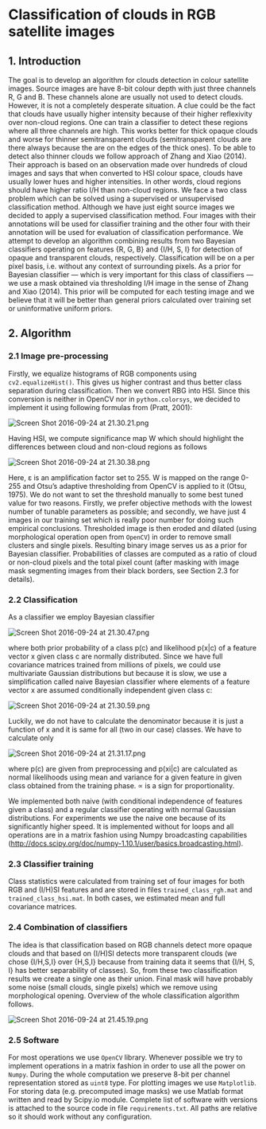 # Classification of clouds in RGB satellite images #

## 1. Introduction
The goal is to develop an algorithm for clouds detection in colour satellite images. Source images are have 8-bit colour depth with just three channels R, G and B. These channels alone are usually not used to detect clouds. However, it is not a completely desperate situation. A clue could be the fact that clouds have usually higher intensity because of their higher reflexivity over non-cloud regions. One can train a classifier to detect these regions where all three channels are high. This works better for thick opaque clouds and worse for thinner semitransparent clouds (semitransparent clouds are there always because the are on the edges of the thick ones). To be able to detect also thinner clouds we follow approach of Zhang and Xiao (2014). Their approach is based on an observation made over hundreds of cloud images and says that when converted to HSI colour space, clouds have usually lower hues and higher intensities. In other words, cloud regions should have higher ratio I/H than non-cloud regions.
We face a two class problem which can be solved using a supervised or unsupervised classification method. Although we have just eight source images we decided to apply a supervised classification method. Four images with their annotations will be used for classifier training and the other four with their annotation will be used for evaluation of classification performance. We attempt to develop an algorithm combining results from two Bayesian classifiers operating on features {R, G, B} and {I/H, S, I} for detection of opaque and transparent clouds, respectively. Classification will be on a per pixel basis, i.e. without any context of surrounding pixels. As a prior for Bayesian classifier — which is very important for this class of classifiers — we use a mask obtained via thresholding I/H image in the sense of Zhang and Xiao (2014). This prior will be computed for each testing image and we believe that it will be better than general priors calculated over training set or uninformative uniform priors.

## 2. Algorithm

### 2.1 Image pre-processing

Firstly, we equalize histograms of RGB components using `cv2.equalizeHist()`. This gives us higher contrast and thus better class separation during classification. Then we convert RBG into HSI. Since this conversion is neither in OpenCV nor in `python.colorsys`, we decided to implement it using following formulas from (Pratt, 2001):

![Screen Shot 2016-09-24 at 21.30.21.png](https://bitbucket.org/repo/GKKr4n/images/4023270089-Screen%20Shot%202016-09-24%20at%2021.30.21.png)


Having HSI, we compute significance map W which should highlight the differences between cloud and non-cloud regions as follows

![Screen Shot 2016-09-24 at 21.30.38.png](https://bitbucket.org/repo/GKKr4n/images/2223698740-Screen%20Shot%202016-09-24%20at%2021.30.38.png)

Here, ε is an amplification factor set to 255. W is mapped on the range 0-255 and Otsu’s adaptive thresholding from OpenCV is applied to it (Otsu, 1975). We do not want to set the threshold manually to some best tuned value for two reasons. Firstly, we prefer objective methods with the lowest number of tunable parameters as possible; and secondly, we have just 4 images in our training set which is really poor number for doing such empirical conclusions. Thresholded image is then eroded and dilated (using morphological operation open from `OpenCV`) in order to remove small clusters and single pixels. Resulting binary image serves us as a prior for Bayesian classifier. Probabilities of classes are computed as a ratio of cloud or non-cloud pixels and the total pixel count (after masking with image mask segmenting images from their black borders, see Section 2.3 for details).

### 2.2 Classification

As a classifier we employ Bayesian classifier

![Screen Shot 2016-09-24 at 21.30.47.png](https://bitbucket.org/repo/GKKr4n/images/1236754141-Screen%20Shot%202016-09-24%20at%2021.30.47.png)

where both prior probability of a class p(c) and likelihood p(x|c) of a feature vector x given class c are normally distributed. Since we have full covariance matrices trained from millions of pixels, we could use multivariate Gaussian distributions but because it is slow, we use a simplification called naive Bayesian classifier where elements of a feature vector x are assumed conditionally independent given class c:

![Screen Shot 2016-09-24 at 21.30.59.png](https://bitbucket.org/repo/GKKr4n/images/2578716297-Screen%20Shot%202016-09-24%20at%2021.30.59.png)

Luckily, we do not have to calculate the denominator because it is just a function of x and it is same for all (two in our case) classes. We have to calculate only

![Screen Shot 2016-09-24 at 21.31.17.png](https://bitbucket.org/repo/GKKr4n/images/223684763-Screen%20Shot%202016-09-24%20at%2021.31.17.png)

where p(c) are given from preprocessing and p(xi|c) are calculated as normal likelihoods using mean and variance for a given feature in given class obtained from the training phase. ∝ is a sign for proportionality.

We implemented both naive (with conditional independence of features given a class) and a regular classifier operating with normal Gaussian distributions. For experiments we use the naive one because of its significantly higher speed. It is implemented without for loops and all operations are in a matrix fashion using Numpy broadcasting capabilities (http://docs.scipy.org/doc/numpy-1.10.1/user/basics.broadcasting.html).

### 2.3 Classifier training

Class statistics were calculated from training set of four images for both RGB and (I/H)SI features and are stored in files `trained_class_rgh.mat` and `trained_class_hsi.mat`. In both cases, we estimated mean and full covariance matrices.

### 2.4 Combination of classifiers

The idea is that classification based on RGB channels detect more opaque clouds and that based on (I/H)SI detects more transparent clouds (we chose {I/H,S,I} over {H,S,I} because from training data it seems that {I/H, S, I} has better separability of classes). So, from these two classification results we create a single one as their union. Final mask will have probably some noise (small clouds, single pixels) which we remove using morphological opening.
Overview of the whole classification algorithm follows.

![Screen Shot 2016-09-24 at 21.45.19.png](https://bitbucket.org/repo/GKKr4n/images/1781124300-Screen%20Shot%202016-09-24%20at%2021.45.19.png)

### 2.5 Software


For most operations we use `OpenCV` library. Whenever possible we try to implement operations in a matrix fashion in order to use all the power on `Numpy`. During the whole computation we preserve 8-bit per channel representation stored as `uint8` type. For plotting images we use `Matplotlib`. For storing data (e.g. precomputed image masks) we use Matlab format written and read by Scipy.io module. Complete list of software with versions is attached to the source code in file `requirements.txt`. All paths are relative so it should work without any configuration.

